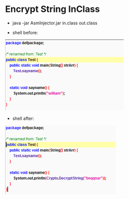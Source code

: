 # Encrypt String InClass
+ java -jar AsmInjector.jar in.class out.class

+ shell before:

![ABC](https://github.com/williamstao/EncryptStringInClass/blob/master/demo/pic/before_shell.png) 

+ shell after:

![abc](https://github.com/williamstao/EncryptStringInClass/blob/master/demo/pic/after_shell.png)
